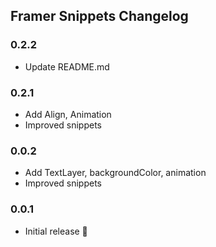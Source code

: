 ## Framer Snippets Changelog

### 0.2.2
- Update README.md

### 0.2.1
- Add Align, Animation
- Improved snippets

### 0.0.2
- Add TextLayer, backgroundColor, animation
- Improved snippets

### 0.0.1
- Initial release 🎉